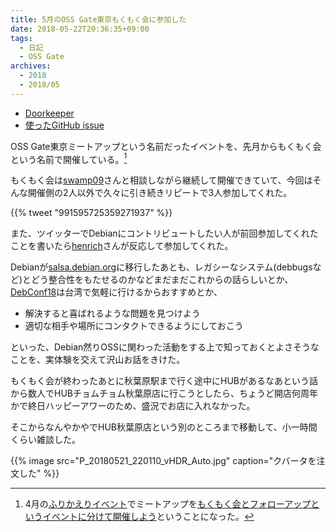 ```yaml
---
title: 5月のOSS Gate東京もくもく会に参加した
date: 2018-05-22T20:36:35+09:00
tags:
  - 日記
  - OSS Gate
archives:
  - 2018
  - 2018/05
---
```


* [Doorkeeper](https://oss-gate.doorkeeper.jp/events/74026)
* [使ったGitHub issue](https://github.com/oss-gate/workshop/issues/833)

OSS Gate東京ミートアップという名前だったイベントを、先月からもくもく会という名前で開催している。[^補足]

もくもく会は[swamp09](https://github.com/swamp09)さんと相談しながら継続して開催できていて、今回はそんな開催側の2人以外で久々に引き続きリピートで3人参加してくれた。

{{% tweet "991595725359271937" %}}

また、ツイッターでDebianにコントリビュートしたい人が前回参加してくれたことを書いたら[henrich](https://henrich.github.io/blog/)さんが反応して参加してくれた。

Debianが[salsa.debian.org](https://salsa.debian.org/public)に移行したあとも、レガシーなシステム(debbugsなど)とどう整合性をもたせるのかなどまだまだこれからの話らしいとか、[DebConf18](https://debconf18.debconf.org)は台湾で気軽に行けるからおすすめとか、

* 解決すると喜ばれるような問題を見つけよう
* 適切な相手や場所にコンタクトできるようにしておこう

といった、Debian然りOSSに関わった活動をする上で知っておくとよさそうなことを、実体験を交えて沢山お話をきけた。

もくもく会が終わったあとに秋葉原駅まで行く途中にHUBがあるなあという話から数人でHUBチョムチョム秋葉原店に行こうとしたら、ちょうど開店何周年かで終日ハッピーアワーのため、盛況でお店に入れなかった。

そこからなんやかやでHUB秋葉原店という別のところまで移動して、小一時間くらい雑談した。

{{% image src="P_20180521_220110_vHDR_Auto.jpg" caption="クバータを注文した" %}}

[^補足]: 4月の[ふりかえりイベント](https://oss-gate.doorkeeper.jp/events/72010)でミートアップを[もくもく会とフォローアップというイベントに分けて開催しよう](https://github.com/oss-gate/retrospective/issues/97)ということになった。
